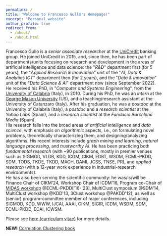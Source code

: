 ```yaml
---
permalink: /
title: "Welcome to Francesco Gullo's Homepage!"
excerpt: "Personal website"
author_profile: true
redirect_from: 
  - /about/
  - /about.html
---
```



Francesco Gullo is a *senior associate researcher* at the [UniCredit](https://www.unicreditgroup.eu/en.html) banking group.
He joined UniCredit in 2015, and, since then, he has been part of departments/units focusing on research and development in the areas of artificial intelligence and data science: the "*R&D*" department first (for 5 years), the "*Applied Research & Innovation*" unit of the "*AI, Data & Analytics ICT*" department then (for 2 years), and the "*Data & Innovation*" unit of the "*Data Science & AI*" department now (since September 2022).
He received his PhD, in "*Computer and Systems Engineering*", from the [University of Calabria](https://www.unical.it)  (Italy), in 2010. 
During his PhD, he was an *intern* at the [George Mason University](https://www2.gmu.edu) (US), and a teaching/research assistant at the University of Catanzaro (Italy).
After his graduation, he was a *postdoc* at the University of Calabria (Italy),  a *postdoc* and a *research scientist* at the *Yahoo Labs* (Spain), and a *research scientist* at the *Fundacio Barcelona Media* (Spain).
<br>
His research falls into the broad areas of *artificial intelligence* and *data science*, with emphasis on *algorithmic* aspects, i.e., on formulating novel problems, theoretically characterizing them, and designing/analyzing algorithms.
His recent interests include *graph mining and learning*, *natural language processing*, and *trustworthy AI*.
He has been practicing both *fundamental research* (with ~90 publications, mostly in premier venues such as SIGMOD, VLDB, KDD, ICDM, CIKM, EDBT, WSDM, ECML-PKDD, SDM, TODS, TKDE, TKDD, MACH, DAMI, JCSS, TNSE, PR), and *applied research* (with a $12$-year work experience in industrial-research environments).
<br>
He has also been serving the scientific community: he was/is/will be Finance Chair of CIKM'24, Workshop Chair of ICDM'16, Program co-Chair of [MIDAS workshop](http://midas.portici.enea.it) @ECML-PKDD['16-'23], MultiClust symposium @SDM'14, MultiClust workshop @KDD'13, 3Clust workshop @PAKDD'12), as well as (senior) program-committee member of major conferences, including SIGMOD, KDD, WWW, IJCAI, AAAI, CIKM, SIGIR, ICDM, WSDM, SDM, ECML-PKDD, ECAI, ICWSM.


Please see <a href="/files/CV_FrancescoGullo.pdf">here (curriculum vitae)</a>  for more details.


<b>NEW!</b> <a href="https://link.springer.com/book/10.1007/978-3-031-79210-6">Correlation Clustering book</a>








